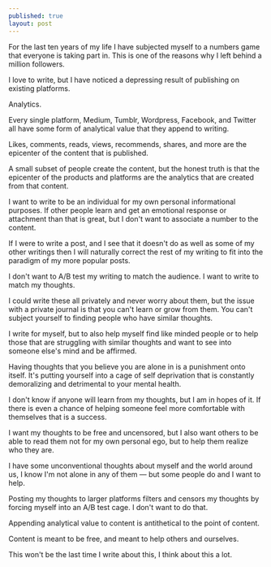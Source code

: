 ```yaml
---
published: true
layout: post
---
```

For the last ten years of my life I have subjected myself to a numbers game that everyone is taking part in. This is one of the reasons why I left behind a million followers.

I love to write, but I have noticed a depressing result of publishing on existing platforms. 

Analytics. 

Every single platform, Medium, Tumblr, Wordpress, Facebook, and Twitter all have some form of analytical value that they append to writing. 

Likes, comments, reads, views, recommends, shares, and more are the epicenter of the content that is published. 

A small subset of people create the content, but the honest truth is that the epicenter of the products and platforms are the analytics that are created from that content. 

I want to write to be an individual for my own personal informational purposes. If other people learn and get an emotional response or attachment than that is great, but I don't want to associate a number to the content. 

If I were to write a post, and I see that it doesn't do as well as some of my other writings then I will naturally correct the rest of my writing to fit into the paradigm of my more popular posts. 

I don't want to A/B test my writing to match the audience. I want to write to match my thoughts. 

I could write these all privately and never worry about them, but the issue with a private journal is that you can't learn or grow from them. You can't subject yourself to finding people who have similar thoughts. 

I write for myself, but to also help myself find like minded people or to help those that are struggling with similar thoughts and want to see into someone else's mind and be affirmed. 

Having thoughts that you believe you are alone in is a punishment onto itself. It's putting yourself into a cage of self deprivation that is constantly demoralizing and detrimental to your mental health. 

I don't know if anyone will learn from my thoughts, but I am in hopes of it. If there is even a chance of helping someone feel more comfortable with themselves that is a success. 

I want my thoughts to be free and uncensored, but I also want others to be able to read them not for my own personal ego, but to help them realize who they are. 

I have some unconventional thoughts about myself and the world around us, I know I'm not alone in any of them — but some people do and I want to help. 

Posting my thoughts to larger platforms filters and censors my thoughts by forcing myself into an A/B test cage. I don't want to do that. 

Appending analytical value to content is antithetical to the point of content. 

Content is meant to be free, and meant to help others and ourselves. 

This won't be the last time I write about this, I think about this a lot.
